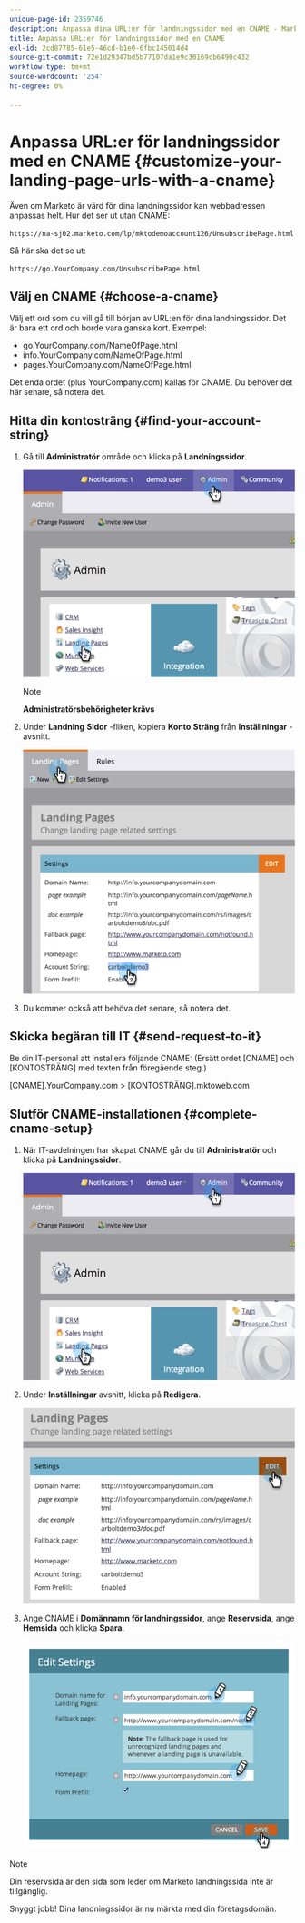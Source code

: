 ```yaml
---
unique-page-id: 2359746
description: Anpassa dina URL:er för landningssidor med en CNAME - Marketo Docs - produktdokumentation
title: Anpassa URL:er för landningssidor med en CNAME
exl-id: 2cd87785-61e5-46cd-b1e0-6fbc145014d4
source-git-commit: 72e1d29347bd5b77107da1e9c30169cb6490c432
workflow-type: tm+mt
source-wordcount: '254'
ht-degree: 0%

---
```


# Anpassa URL:er för landningssidor med en CNAME {#customize-your-landing-page-urls-with-a-cname}

Även om Marketo är värd för dina landningssidor kan webbadressen anpassas helt. Hur det ser ut utan CNAME:

`https://na-sj02.marketo.com/lp/mktodemoaccount126/UnsubscribePage.html`

Så här ska det se ut:

`https://go.YourCompany.com/UnsubscribePage.html`

## Välj en CNAME {#choose-a-cname}

Välj ett ord som du vill gå till början av URL:en för dina landningssidor. Det är bara ett ord och borde vara ganska kort. Exempel:

* go.YourCompany.com/NameOfPage.html
* info.YourCompany.com/NameOfPage.html
* pages.YourCompany.com/NameOfPage.html

Det enda ordet (plus YourCompany.com) kallas för CNAME. Du behöver det här senare, så notera det.

## Hitta din kontosträng {#find-your-account-string}

1. Gå till **Administratör** område och klicka på **Landningssidor**.

   ![](assets/image2014-9-18-16-3a2-3a45.png)

   >[!NOTE]
   >
   >**Administratörsbehörigheter krävs**

1. Under **Landning** **Sidor** -fliken, kopiera **Konto** **Sträng** från **Inställningar** -avsnitt.

   ![](assets/image2014-9-18-16-3a44-3a12.png)

1. Du kommer också att behöva det senare, så notera det.

## Skicka begäran till IT {#send-request-to-it}

Be din IT-personal att installera följande CNAME: (Ersätt ordet [CNAME] och [KONTOSTRÄNG] med texten från föregående steg.)

[CNAME].YourCompany.com > [KONTOSTRÄNG].mktoweb.com

## Slutför CNAME-installationen {#complete-cname-setup}

1. När IT-avdelningen har skapat CNAME går du till **Administratör** och klicka på **Landningssidor**.

   ![](assets/image2014-9-18-17-3a15-3a11.png)

1. Under **Inställningar** avsnitt, klicka på **Redigera**.

   ![](assets/image2014-9-18-17-3a15-3a18.png)

1. Ange CNAME i **Domännamn för landningssidor**, ange **Reservsida**, ange **Hemsida** och klicka **Spara**.

   ![](assets/image2014-9-18-17-3a15-3a25.png)

>[!NOTE]
>
>Din reservsida är den sida som leder om Marketo landningssida inte är tillgänglig.

Snyggt jobb! Dina landningssidor är nu märkta med din företagsdomän.

